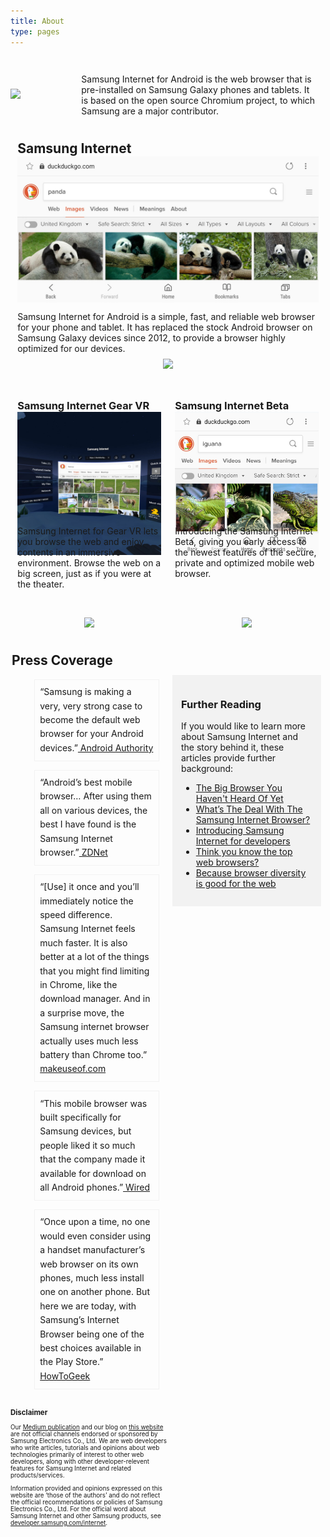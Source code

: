 ```yaml
---
title: About
type: pages
---
```

<style>

  :root{
    --about-padding: 1em;    
    --light-grey:#F2F2F2;  
  }
  h2{
    margin:.1em .5em .2em .1em;
  }
  .about-content{
    display:flex;
    flex-direction:column;
  }
  .about-header{
    display:flex;
    flex-direction:row;
    justify-content:space-between;
  }
  .about-si-logo{
    width:70%;
    margin:auto;
  }
  .about-si-description{
    padding:var(--about-padding);
  }
  .si-versions{
    display:grid;
    grid-template-columns: 1fr 1fr;
    grid-template-rows: 1fr 1fr;
  }
  .si-ver{
    display:flex;
    margin:.8em;
    flex-direction:column;
  }
  .main-version{
    grid-column-start:1;
    grid-column-end:3;
  }
  .store-badge{
    height: 3em;
    align-self: flex-end;
    margin:auto auto 0px auto;

  }
  .si-more{
    display:grid;
    grid-template-columns: 2fr 2fr;
  }
  .side-column{
    background-color:var(--light-grey);
    padding:var(--about-padding);
    margin:.5em;
    align-self:flex-start;

  }
  .small-logo{
    margin:-6.5em auto 0px auto;
    z-index:2;
    width:5em;
    padding-bottom:1em;
  }

  .ul_card{
    list-style-type:none;
    margin:1em;
    border:1px solid var(--light-grey);
    padding:.6em;
    display:box;
    line-height:1.6em;
  }

  .disclaimer{
    font-size:0.7em;
  }

</style>

<div class="about-content">
  <div class="about-header">
    <div class="about-si-logo"><img src="images/si-logo.svg"></div>
    <div class="about-si-description"><p>Samsung Internet for Android is the web browser that is pre-installed on Samsung Galaxy phones and tablets. It is based on the open source Chromium project, to which Samsung are a major contributor.</p></div>
  </div>
  <div class="si-versions">
    <div class="si-ver main-version">
      <h2 style="margin:0px">Samsung Internet</h2>
      <img src="images/si-ss.jpg">      
      <p>Samsung Internet for Android is a simple, fast, and reliable web browser for your phone and tablet. It has replaced the stock Android browser on Samsung Galaxy devices since 2012, to provide a browser highly optimized for our devices.</p>
      <img class="store-badge" src="images/play-badge.svg" style="margin-top:-.4em;">
    </div>
    <div class="si-ver">
      <h3 style="margin:0px">Samsung Internet Gear VR</h3>
      <img src="images/si4gvr-ss.jpg">
      <img src="images/si4gvr-logo.svg" class="small-logo">
      <p>Samsung Internet for Gear VR lets you browse the web and enjoy contents in an immersive environment. Browse the web on a big screen, just as if you were at the theater.</p>
      <img class="store-badge" src="images/oculus-badge.svg">
    </div>
    <div class="si-ver">
      <h3 style="margin:0px">Samsung Internet Beta</h3>
      <img src="images/sib-ss.jpg">
      <img src="images/sib-logo.svg" class="small-logo">
      <p>Introducing the Samsung Internet Beta, giving you early access to the newest features of the secure, private and optimized mobile web browser.</p>
      <img class="store-badge" src="images/play-badge.svg">
    </div>
  </div>
  <h2> Press Coverage</h2>
  <div class="si-more">
    <div >
      <ul>
        <li class="ul_card">“Samsung is making a very, very strong case to become the default web browser for your Android devices.”<a href="https://www.androidauthority.com/samsung-internet-browser-android-793983/"> Android Authority</a></li>
        <li class="ul_card">“Android’s best mobile browser… After using them all on various devices, the best I have found is the Samsung Internet browser.”<a href="https://www.zdnet.com/article/thanks-samsung-androids-best-mobile-browser-now-available-to-all/"> ZDNet</a></li>
        <li class="ul_card">“[Use] it once and you’ll immediately notice the speed difference. Samsung Internet feels much faster. It is also better at a lot of the things that you might find limiting in Chrome, like the download manager. And in a surprise move, the Samsung internet browser actually uses much less battery than Chrome too.”<a href="https://www.makeuseof.com/tag/mobile-browser-alternatives-chrome-safari/"> makeuseof.com</a></li>
        <li class="ul_card">“This mobile browser was built specifically for Samsung devices, but people liked it so much that the company made it available for download on all Android phones.”<a href="https://www.wired.com/story/alternative-mobile-browsers/"> Wired</a></li>
        <li class="ul_card">“Once upon a time, no one would even consider using a handset manufacturer’s web browser on its own phones, much less install one on another phone. But here we are today, with Samsung’s Internet Browser being one of the best choices available in the Play Store.”<a href="https://www.howtogeek.com/348934/the-best-web-browsers-for-android/"> HowToGeek</a></li>
      </ul>
    </div>
    <div class="side-column"><h3>Further Reading</h3>
      <p>If you would like to learn more about Samsung Internet and the story behind it, these articles provide further background:</p>
      <ul>
        <li><a href="https://medium.com/@torgo/the-big-browser-you-haven-t-heard-of-yet-481a1b48517b">The Big Browser You Haven't Heard Of Yet</a></li>
        <li><a href="https://www.smashingmagazine.com/2016/10/whats-the-deal-with-the-samsung-internet-browser/">What’s The Deal With The Samsung Internet Browser?</a></li>
        <li><a href="https://medium.com/samsung-internet-dev/introducing-samsung-internet-for-developers-6c3a3be42f72">Introducing Samsung Internet for developers</a></li>
        <li><a href="https://medium.com/samsung-internet-dev/think-you-know-the-top-web-browsers-458a0a070175">Think you know the top web browsers?</a></li>
        <li><a href="https://medium.com/samsung-internet-dev/because-browser-diversity-is-good-for-the-web-910d1cbcdf3b">Because browser diversity is good for the web</a></li>
	</ul>

</div>

<section class="disclaimer">
<h3>Disclaimer</h3>
<p>Our <a href="https://medium.com/samsung-internet-dev/">Medium publication</a> and our blog on <a href="/">this website</a> are not official channels endorsed or sponsored by Samsung Electronics Co., Ltd. We are web developers who write articles, tutorials and opinions about web technologies primarily of interest to other web developers, along with other developer-relevent features for Samsung Internet and related products/services.</p>
<p>Information provided and opinions expressed on this website are ‘those of the authors’ and do not reflect the official recommendations or policies of Samsung Electronics Co., Ltd. For the official word about Samsung Internet and other Samsung products, see <a href="https://developer.samsung.com/internet">developer.samsung.com/internet</a>.</p>
</section>